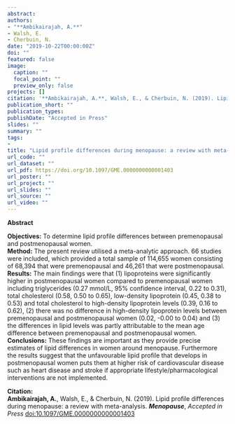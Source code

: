 ```yaml
---
abstract: 
authors:
- "**Ambikairajah, A.**"
- Walsh, E.
- Cherbuin, N.
date: "2019-10-22T00:00:00Z"
doi: ""
featured: false
image:
  caption: ""
  focal_point: ""
  preview_only: false
projects: []
citation: '**Ambikairajah, A.**, Walsh, E., & Cherbuin, N. (2019). Lipid profile differences during menopause: a review with meta-analysis. ***Menopause***, *Accepted in Press* [doi:10.1097/GME.0000000000001403](https://doi.org/10.1097/GME.0000000000001403)'
publication_short: ""
publication_types:
publishDate: "Accepted in Press"
slides: ""
summary: ""
tags:
- 
title: "Lipid profile differences during menopause: a review with meta-analysis"
url_code: ""
url_dataset: ""
url_pdf: https://doi.org/10.1097/GME.0000000000001403
url_poster: ""
url_project: ""
url_slides: ""
url_source: ""
url_video: ""
---
```

**Abstract**   

**Objectives:** To determine lipid profile differences between premenopausal and postmenopausal women.   
**Method:** The present review utilised a meta-analytic approach. 66 studies were included, which provided a total sample of 114,655 women consisting of 68,394 that were premenopausal and 46,261 that were postmenopausal.   
**Results:** The main findings were that (1) lipoproteins were significantly higher in postmenopausal women compared to premenopausal women including triglycerides (0.27 mmol/L, 95% confidence interval, 0.22 to 0.31), total cholesterol (0.58, 0.50 to 0.65), low-density lipoprotein (0.45, 0.38 to 0.53) and total cholesterol to high-density lipoprotein levels (0.39, 0.16 to 0.62), (2) there was no difference in high-density lipoprotein levels between premenopausal and postmenopausal women (0.02, -0.00 to 0.04) and (3) the differences in lipid levels was partly attributable to the mean age difference between premenopausal and postmenopausal women.   
**Conclusions:** These findings are important as they provide precise estimates of lipid differences in women around menopause. Furthermore the results suggest that the unfavourable lipid profile that develops in postmenopausal women puts them at higher risk of cardiovascular disease such as heart disease and stroke if appropriate lifestyle/pharmacological interventions are not implemented.   
 

**Citation:**    
**Ambikairajah, A.**, Walsh, E., & Cherbuin, N. (2019). Lipid profile differences during menopause: a review with meta-analysis. ***Menopause***, *Accepted in Press* [doi:10.1097/GME.0000000000001403](https://doi.org/10.1097/GME.0000000000001403)